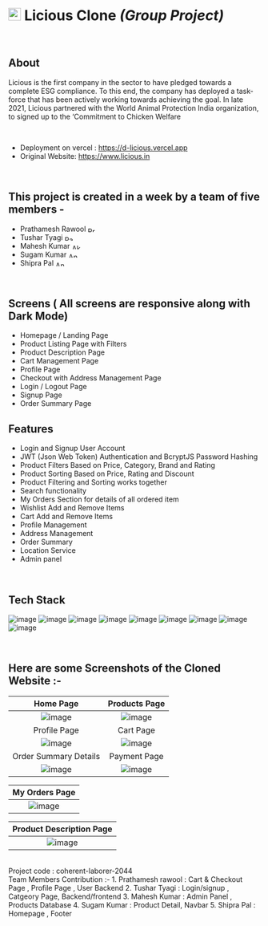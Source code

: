 
# <img src="https://user-images.githubusercontent.com/50316091/229377823-a5eeb7e6-a500-4f3b-b12f-883abad3ba8a.png" width="25" height="25">   **Licious Clone** _(Group Project)_

<br/>

## About
Licious is the first company in the sector to have pledged towards a complete ESG compliance. To this end, the company has deployed a task-force that has been actively working towards achieving the goal. In late 2021, Licious partnered with the World Animal Protection India organization, to signed up to the ‘Commitment to Chicken Welfare


<br/>

- Deployment on vercel : https://d-licious.vercel.app
- Original Website: https://www.licious.in

<br/>

## This project is created in a week by a team of five members -
- Prathamesh Rawool  <a href="https://www.linkedin.com/in/prathamesh-rawool411/" target="blank"><img align="center" src="https://raw.githubusercontent.com/rahuldkjain/github-profile-readme-generator/master/src/images/icons/Social/linked-in-alt.svg" alt="Prathamesh Rawool" height="10" width="20" /></a>
- Tushar Tyagi <a href="https://www.linkedin.com/in/tushar-tyagi-5ba071222z/" target="blank"><img align="center" src="https://raw.githubusercontent.com/rahuldkjain/github-profile-readme-generator/master/src/images/icons/Social/linked-in-alt.svg" alt="Pallavi Jagtap" height="10" width="20" /></a>
- Mahesh Kumar <a href="https://www.linkedin.com/in/mahesh-kumar-golla-91a5111a4/" target="blank"><img align="center" src="https://raw.githubusercontent.com/rahuldkjain/github-profile-readme-generator/master/src/images/icons/Social/linked-in-alt.svg" alt="Akash Mondal" height="10" width="20" /></a>
- Sugam Kumar <a href="https://www.linkedin.com/in/sugam-kumar-6b07041bb/" target="blank"><img align="center" src="https://raw.githubusercontent.com/rahuldkjain/github-profile-readme-generator/master/src/images/icons/Social/linked-in-alt.svg" alt="Ankit Mishra" height="10" width="20" /></a>
- Shipra Pal <a href="https://www.linkedin.com/in/shiprasingh97/" target="blank"><img align="center" src="https://raw.githubusercontent.com/rahuldkjain/github-profile-readme-generator/master/src/images/icons/Social/linked-in-alt.svg" alt="Ankit Mishra" height="10" width="20" /></a>

<br/>

## Screens ( All screens are responsive along with Dark Mode)
- Homepage / Landing Page
- Product Listing Page with Filters
- Product Description Page
- Cart Management Page
- Profile Page
- Checkout with Address Management Page
- Login / Logout Page
- Signup Page
- Order Summary Page

## Features
- Login and Signup User Account
- JWT (Json Web Token) Authentication and BcryptJS Password Hashing
- Product Filters Based on Price, Category, Brand and Rating
- Product Sorting Based on Price, Rating and Discount
- Product Filtering and Sorting works together
- Search functionality
- My Orders Section for details of all ordered item
- Wishlist Add and Remove Items
- Cart Add and Remove Items
- Profile Management
- Address Management
- Order Summary
- Location Service
- Admin panel

<br/>

## Tech Stack

![image](https://user-images.githubusercontent.com/50316091/229378675-00da7c39-0e1c-4d94-acf6-2eb6dc72a347.png)
![image](https://user-images.githubusercontent.com/50316091/229378685-7e7ff1c7-f612-40be-bd10-71c0cdab2336.png)
![image](https://user-images.githubusercontent.com/50316091/229378707-9d7da5da-53cb-4569-8189-45fffe2c1a13.png)
![image](https://user-images.githubusercontent.com/50316091/229378737-8d562b45-6097-470a-89b9-d5b0543e6f13.png)
![image](https://user-images.githubusercontent.com/50316091/229378807-301324e4-a8c6-4376-bffc-f287e65e2ec4.png)
![image](https://user-images.githubusercontent.com/50316091/229378754-2e35386f-0634-417c-919c-580eb1ccfab3.png)
![image](https://user-images.githubusercontent.com/50316091/229378783-42fd6428-4f7c-4890-a2ad-1ed9dfd0fb43.png)
![image](https://user-images.githubusercontent.com/50316091/229378794-735b23cf-e505-41ad-bb4f-f8c55578977c.png)
![image](https://user-images.githubusercontent.com/50316091/229378855-97c70bfb-1574-4933-9d5e-8653dd8b2f47.png)

<br/>

## Here are some Screenshots of the Cloned Website :-

|Home Page|Products Page|
|:-:|:-:|
|![image](https://user-images.githubusercontent.com/50316091/229379794-61092654-70a3-4c57-8f21-4f88b333d7cd.png)|![image](https://user-images.githubusercontent.com/50316091/229380015-ea5f50b6-4f09-4bfb-b9bd-78df6b926200.png)|
|Profile Page|Cart Page|
|![image](https://user-images.githubusercontent.com/50316091/229380429-f1d136b6-65fc-421c-b109-9c11e489e0d2.png)|![image](https://user-images.githubusercontent.com/50316091/229380234-c81c69b2-5c5a-4c66-95c1-cbc395589f98.png)|
|Order Summary Details|Payment Page|
|![image](https://user-images.githubusercontent.com/50316091/229380498-5e5f7ef0-8f6f-4101-ad17-9ec07d68e1f1.png)|![image](https://user-images.githubusercontent.com/50316091/229380534-cd7a4308-bec5-4d80-a55a-995498c91930.png)|


|My Orders Page|
|:-:|
|![image](https://user-images.githubusercontent.com/50316091/229380612-0103cae9-7f7f-4743-b1c4-4068fb515944.png)|

|Product Description Page|
|:-:|
|![image](https://user-images.githubusercontent.com/50316091/229380806-c9bd8c9b-b425-4aea-b298-914960836be5.png)|


<br/>
 Project code : coherent-laborer-2044
<br/>
Team Members Contribution :-
1. Prathamesh rawool : Cart & Checkout Page , Profile Page , User Backend 
2. Tushar Tyagi : Login/signup , Catgeory Page, Backend/frontend
3. Mahesh Kumar : Admin Panel , Products Database
4. Sugam Kumar : Product Detail, Navbar
5. Shipra Pal : Homepage , Footer 
